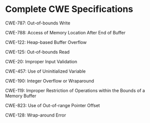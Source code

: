 

# Complete CWE Specifications

CWE-787: Out-of-bounds Write

CWE-788: Access of Memory Location After End of Buffer

CWE-122: Heap-based Buffer Overflow

CWE-125: Out-of-bounds Read

CWE-20: Improper Input Validation

CWE-457: Use of Uninitialized Variable

CWE-190: Integer Overflow or Wraparound

CWE-119: Improper Restriction of Operations within the Bounds of a Memory Buffer

CWE-823: Use of Out-of-range Pointer Offset

CWE-128: Wrap-around Error